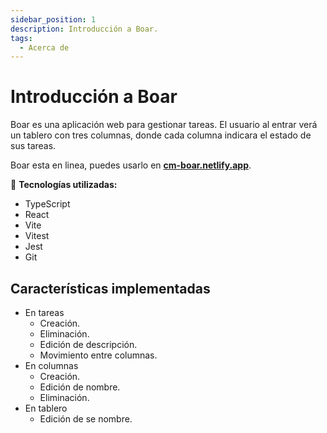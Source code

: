 ```yaml
---
sidebar_position: 1
description: Introducción a Boar.
tags: 
  - Acerca de
---
```


# Introducción a Boar

Boar es una aplicación web para gestionar tareas. El usuario al entrar verá un tablero con tres columnas, donde cada columna indicara el estado de sus tareas.

Boar esta en linea, puedes usarlo en **[cm-boar.netlify.app](https://cm-boar.netlify.app/)**.

:dart: **Tecnologías utilizadas:**

* TypeScript
* React
* Vite
* Vitest
* Jest
* Git

## Características implementadas

* En tareas
  * Creación. 
  * Eliminación. 
  * Edición de descripción.  
  * Movimiento entre columnas. 
* En columnas
  * Creación. 
  * Edición de nombre. 
  * Eliminación.  
* En tablero
  * Edición de se nombre. 